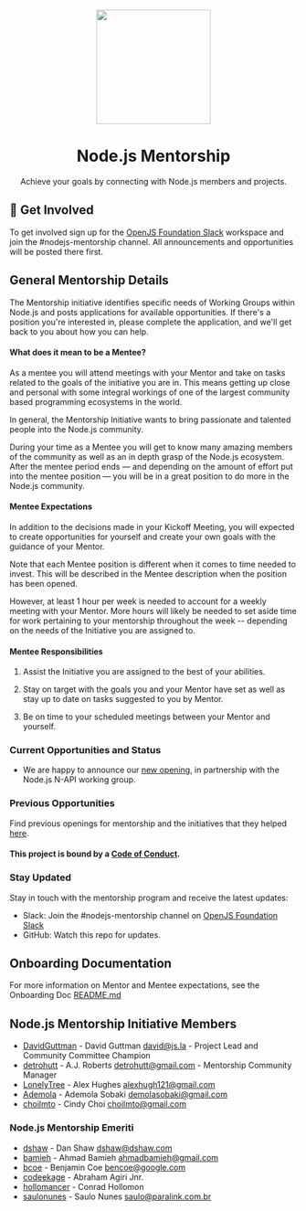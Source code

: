 <p align="center">
  <br>
  <a href="https://nodejs.dev">
    <img src="https://i.imgur.com/uIFTRPH.png" width="200"/>
  </a>
</p>

<h1 align="center">Node.js Mentorship</h1>

<p align="center">
  Achieve your goals by connecting with Node.js members and projects.
</p>

## 🚀 Get Involved

To get involved sign up for the [OpenJS Foundation Slack](https://slack-invite.openjsf.org/) workspace and join the #nodejs-mentorship channel. All announcements and opportunities will be posted there first. 

## General Mentorship Details

The Mentorship initiative identifies specific needs of Working Groups within Node.js and posts applications for available opportunities. If there's a position you're interested in, please complete the application, and we'll get back to you about how you can help.

#### What does it mean to be a Mentee? 

As a mentee you will attend meetings with your Mentor and take on tasks related to the goals of the initiative you are in. This means getting up close and personal with some integral workings of one of the largest community based programming ecosystems in the world. 

In general, the Mentorship Initiative wants to bring passionate and talented people into the Node.js community.

During your time as a Mentee you will get to know many amazing members of the community as well as an in depth grasp of the Node.js ecosystem. After the mentee period ends — and depending on the amount of effort put into the mentee position — you will be in a great position to do more in the Node.js community.

#### Mentee Expectations

In addition to the decisions made in your Kickoff Meeting, you will expected to create opportunities for yourself and create your own goals with the guidance of your Mentor.

Note that each Mentee position is different when it comes to time needed to invest. This will be described in the Mentee description when the position has been opened.

However, at least 1 hour per week is needed to account for a weekly meeting with your Mentor. More hours will likely be needed to set aside time for work pertaining to your mentorship throughout the week -- depending on the needs of the Initiative you are assigned to.

#### Mentee Responsibilities

1. Assist the Initiative you are assigned to the best of your abilities.

2. Stay on target with the goals you and your Mentor have set as well as stay up to date on tasks suggested to you by Mentor.

3. Be on time to your scheduled meetings between your Mentor and yourself.


### Current Opportunities and Status

* We are happy to announce our [new opening](https://nodejs.medium.com/node-js-mentorship-initiative-n-api-opportunity-f5e977694631), in partnership with the Node.js N-API working group.



### Previous Opportunities

Find previous openings for mentorship and the initiatives that they helped [here](onboarding_docs/docs/SectionII/previousOpenings.md).

#### This project is bound by a [Code of Conduct][].

### Stay Updated

Stay in touch with the mentorship program and receive the latest updates:

- Slack: Join the #nodejs-mentorship channel on [OpenJS Foundation Slack](https://slack-invite.openjsf.org/)
- GitHub: Watch this repo for updates.

## Onboarding Documentation

For more information on Mentor and Mentee expectations, see the Onboarding Doc [README.md](onboarding_docs/README.md)

## Node.js Mentorship Initiative Members

* [DavidGuttman](https://github.com/DavidGuttman) - David Guttman <david@js.la> - Project Lead and Community Committee Champion
* [detrohutt](https://github.com/detrohutt) - A.J. Roberts <detrohutt@gmail.com> - Mentorship Community Manager
* [LonelyTree](https://github.com/lonelytree) - Alex Hughes <alexhugh121@gmail.com>
* [Ademola](https://github.com/demola07) - Ademola Sobaki <demolasobaki@gmail.com>
* [choilmto](https://github.com/choilmto) - Cindy Choi <choilmto@gmail.com>

### Node.js Mentorship Emeriti

* [dshaw](https://github.com/dshaw) - Dan Shaw <dshaw@dshaw.com>
* [bamieh](https://github.com/bamieh) - Ahmad Bamieh <ahmadbamieh@gmail.com>
* [bcoe](https://github.com/bcoe) - Benjamin Coe <bencoe@google.com>
* [codeekage](https://github.com/codeekage) - Abraham Agiri Jnr.
* [hollomancer](https://github.com/hollomancer) - Conrad Hollomon
* [saulonunes](https://github.com/saulonunes) - Saulo Nunes <saulo@paralink.com.br>


[Mentorship Journal]: JOURNAL.md
[Code of Conduct]: CODE_OF_CONDUCT.md
[Node.js Foundation]: https://github.com/nodejs
[Kicking off the mentorship program initiative]: kickoff.md
[Working Groups]: https://github.com/nodejs/TSC/blob/master/WORKING_GROUPS.md
[Contributing to the project]: CONTRIBUTING.md
[Kubernetes pilot program]: https://docs.google.com/presentation/d/1bRjDEPEn3autWzaEFirbLfHagbZV04Q9kTCalYmnnXw/edit#slide=id.g2900d0522b_0_76
